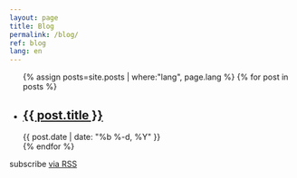 ```yaml
---
layout: page
title: Blog
permalink: /blog/
ref: blog
lang: en
---
```


<div class="page-content">
    <div class="wrapper">
         <main id="content" class="main-content" role="main">
              <div class="blog">
                  <ul class="post-list">
                     {% assign posts=site.posts | where:"lang", page.lang %}
                        {% for post in posts %}
                             <li>                             
                               <h2> <a class="post-link" href="{{ post.url | prepend: site.baseurl }}">{{ post.title }}</a></h2>
                               <span class="post-meta">{{ post.date | date: "%b %-d, %Y" }}</span>
                            </li>
                       {% endfor %}
                 </ul>
                   <p class="rss-subscribe">subscribe <a href="{{ '/feed.xml' | prepend: site.baseurl }}">via RSS</a></p> 
            </div>
        </main>
    </div>
 </div>
      
